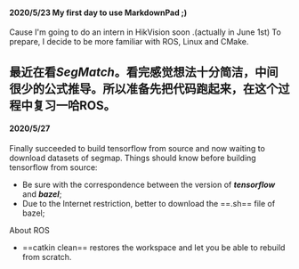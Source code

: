 #### 2020/5/23 My first day to use MarkdownPad ;)
Cause I'm going to do an intern in HikVision soon .(actually in June 1st) To prepare, I decide to be more familiar with ROS, Linux and CMake.

最近在看***SegMatch***。看完感觉想法十分简洁，中间很少的公式推导。所以准备先把代码跑起来，在这个过程中复习一哈ROS。
---
#### 2020/5/27
Finally succeeded to build tensorflow from source and now waiting to download datasets of segmap.
Things should know before building tensorflow from source:
* Be sure with the correspondence between the version of ***tensorflow*** and ***bazel***;
* Due to the Internet restriction, better to download the ==.sh== file of bazel;

About ROS
* ==catkin clean== restores the workspace and let you be able to rebuild from scratch.
